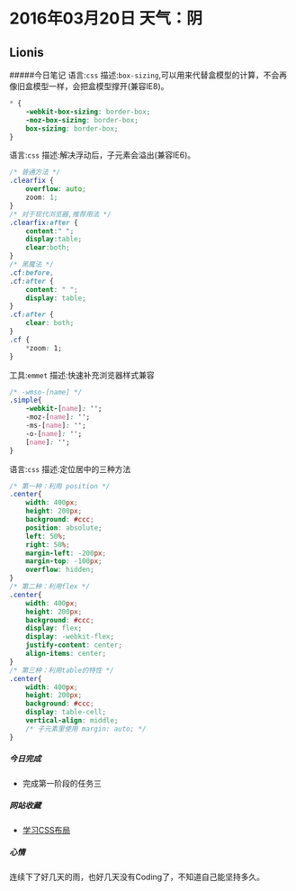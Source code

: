 # 2016年03月20日 天气：阴

## Lionis
#####今日笔记
语言:`css`
描述:`box-sizing`,可以用来代替盒模型的计算，不会再像旧盒模型一样，会把盒模型撑开(兼容IE8)。
```css
* {
    -webkit-box-sizing: border-box;
    -moz-box-sizing: border-box;
    box-sizing: border-box;
}
```

语言:`css`
描述:解决浮动后，子元素会溢出(兼容IE6)。
```css
/* 普通方法 */
.clearfix {
    overflow: auto;
    zoom: 1;
}
/* 对于现代浏览器,推荐用法 */
.clearfix:after {
    content:" ";
    display:table;
    clear:both;
}
/* 黑魔法 */
.cf:before,
.cf:after {
    content: " ";
    display: table;
}
.cf:after {
    clear: both;
}
.cf {
    *zoom: 1;
}
```
工具:`emmet`
描述:快速补充浏览器样式兼容
```css
/* -wmso-[name] */
.simple{
    -webkit-[name]: '';
    -moz-[name]: '';
    -ms-[name]: '';
    -o-[name]: '';
    [name]: '';
}
```
语言:`css`
描述:定位居中的三种方法
```css
/* 第一种：利用 position */
.center{
    width: 400px;
    height: 200px;
    background: #ccc;
    position: absolute;
    left: 50%;
    right: 50%;
    margin-left: -200px;
    margin-top: -100px;
    overflow: hidden;
}
/* 第二种：利用flex */
.center{
    width: 400px;
    height: 200px;
    background: #ccc;
    display: flex;
    display: -webkit-flex;
    justify-content: center;
    align-items: center;
}
/* 第三种：利用table的特性 */
.center{
    width: 400px;
    height: 200px;
    background: #ccc;
    display: table-cell;
    vertical-align: middle;
    /* 子元素里使用 margin: auto; */
}
```
##### 今日完成
* 完成第一阶段的任务三

##### 网站收藏
* [学习CSS布局](http://zh.learnlayout.com/)

##### 心情
连续下了好几天的雨，也好几天没有Coding了，不知道自己能坚持多久。
